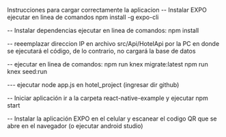Instrucciones para cargar correctamente la aplicacion
-- Instalar EXPO
ejecutar en linea de comandos  npm install -g expo-cli

-- Instalar dependencias
ejecutar en linea de comandos: npm install

-- reeemplazar direccion IP en archivo src/Api/HotelApi por la PC en donde se ejecutará el código, de lo contrario, no cargará la base de datos

-- ejecutar en linea de comandos:
npm run knex migrate:latest
npm run knex seed:run

--- ejecutar node app.js en hotel_project (ingresar dir github)


-- Iniciar aplicación
ir a la carpeta react-native-example y ejecutar npm start

-- Instalar la aplicación EXPO en el celular y escanear el codigo QR que se abre en el navegador (o ejecutar android studio) 
